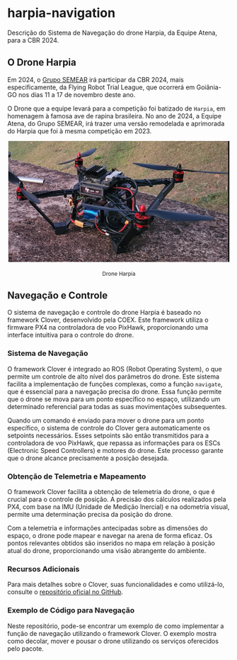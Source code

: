 # harpia-navigation

Descrição do Sistema de Navegação do drone Harpia, da Equipe Atena, para a CBR 2024.

## O Drone Harpia
Em 2024, o [Grupo SEMEAR](https://github.com/Grupo-SEMEAR-USP) irá participar da CBR 2024, mais especificamente, da Flying Robot Trial League, que ocorrerá em Goiânia-GO nos dias 11 a 17 de novembro deste ano. 

O Drone que a equipe levará para a competição foi batizado de ```Harpia```, em homenagem à famosa ave de rapina brasileira. No ano de 2024, a Equipe Atena, do  Grupo SEMEAR, irá trazer uma versão remodelada e aprimorada do Harpia que foi à mesma competição em 2023.

<p align="center">
  <img src="harpia.png" alt="Harpia" width="500">
</p>
<p align="center">
  <span style="font-size: 12px;">Drone Harpia</span>
</p>


## Navegação e Controle

O sistema de navegação e controle do drone Harpia é baseado no framework Clover, desenvolvido pela COEX. Este framework utiliza o firmware PX4 na controladora de voo PixHawk, proporcionando uma interface intuitiva para o controle do drone. 

### Sistema de Navegação

O framework Clover é integrado ao ROS (Robot Operating System), o que permite um controle de alto nível dos parâmetros do drone. Este sistema facilita a implementação de funções complexas, como a função ```navigate```, que é essencial para a navegação precisa do drone. Essa função permite que o drone se mova para um ponto específico no espaço, utilizando um determinado referencial para todas as suas movimentações subsequentes.

Quando um comando é enviado para mover o drone para um ponto específico, o sistema de controle do Clover gera automaticamente os setpoints necessários. Esses setpoints são então transmitidos para a controladora de voo PixHawk, que repassa as informações para os ESCs (Electronic Speed Controllers) e motores do drone. Este processo garante que o drone alcance precisamente a posição desejada.

### Obtenção de Telemetria e Mapeamento

O framework Clover facilita a obtenção de telemetria do drone, o que é crucial para o controle de posição. A precisão dos cálculos realizados pela PX4, com base na IMU (Unidade de Medição Inercial) e na odometria visual, permite uma determinação precisa da posição do drone. 

Com a telemetria e informações antecipadas sobre as dimensões do espaço, o drone pode mapear e navegar na arena de forma eficaz. Os pontos relevantes obtidos são inseridos no mapa em relação à posição atual do drone, proporcionando uma visão abrangente do ambiente. 

### Recursos Adicionais

Para mais detalhes sobre o Clover, suas funcionalidades e como utilizá-lo, consulte o [repositório oficial no GitHub](https://github.com/CopterExpress/clover).

### Exemplo de Código para Navegação

Neste repositório, pode-se encontrar um exemplo de como implementar a função de navegação utilizando o framework Clover. O exemplo mostra como decolar, mover e pousar o drone utilizando os serviços oferecidos pelo pacote.